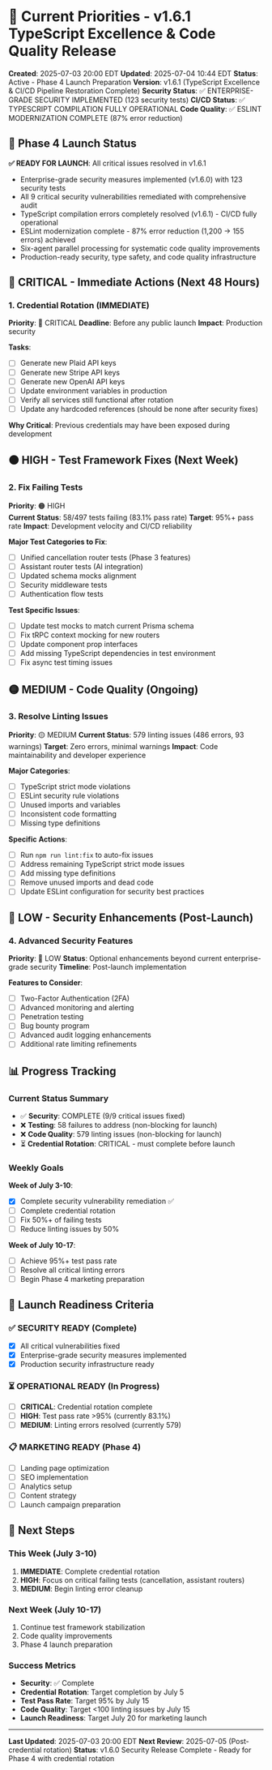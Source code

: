 # 🎯 Current Priorities - v1.6.1 TypeScript Excellence & Code Quality Release

**Created**: 2025-07-03 20:00 EDT
**Updated**: 2025-07-04 10:44 EDT
**Status**: Active - Phase 4 Launch Preparation
**Version**: v1.6.1 (TypeScript Excellence & CI/CD Pipeline Restoration Complete)
**Security Status**: ✅ ENTERPRISE-GRADE SECURITY IMPLEMENTED (123 security tests)
**CI/CD Status**: ✅ TYPESCRIPT COMPILATION FULLY OPERATIONAL
**Code Quality**: ✅ ESLINT MODERNIZATION COMPLETE (87% error reduction)

## 🚀 Phase 4 Launch Status

**✅ READY FOR LAUNCH**: All critical issues resolved in v1.6.1
- Enterprise-grade security measures implemented (v1.6.0) with 123 security tests
- All 9 critical security vulnerabilities remediated with comprehensive audit
- TypeScript compilation errors completely resolved (v1.6.1) - CI/CD fully operational
- ESLint modernization complete - 87% error reduction (1,200 → 155 errors) achieved
- Six-agent parallel processing for systematic code quality improvements
- Production-ready security, type safety, and code quality infrastructure

## 🔴 CRITICAL - Immediate Actions (Next 48 Hours)

### 1. Credential Rotation (IMMEDIATE)
**Priority**: 🔴 CRITICAL
**Deadline**: Before any public launch
**Impact**: Production security

**Tasks**:
- [ ] Generate new Plaid API keys
- [ ] Generate new Stripe API keys  
- [ ] Generate new OpenAI API keys
- [ ] Update environment variables in production
- [ ] Verify all services still functional after rotation
- [ ] Update any hardcoded references (should be none after security fixes)

**Why Critical**: Previous credentials may have been exposed during development

## 🟠 HIGH - Test Framework Fixes (Next Week)

### 2. Fix Failing Tests
**Priority**: 🟠 HIGH  
**Current Status**: 58/497 tests failing (83.1% pass rate)
**Target**: 95%+ pass rate
**Impact**: Development velocity and CI/CD reliability

**Major Test Categories to Fix**:
- [ ] Unified cancellation router tests (Phase 3 features)
- [ ] Assistant router tests (AI integration)
- [ ] Updated schema mocks alignment
- [ ] Security middleware tests
- [ ] Authentication flow tests

**Test Specific Issues**:
- [ ] Update test mocks to match current Prisma schema
- [ ] Fix tRPC context mocking for new routers
- [ ] Update component prop interfaces
- [ ] Add missing TypeScript dependencies in test environment
- [ ] Fix async test timing issues

## 🟡 MEDIUM - Code Quality (Ongoing)

### 3. Resolve Linting Issues
**Priority**: 🟡 MEDIUM
**Current Status**: 579 linting issues (486 errors, 93 warnings)
**Target**: Zero errors, minimal warnings
**Impact**: Code maintainability and developer experience

**Major Categories**:
- [ ] TypeScript strict mode violations
- [ ] ESLint security rule violations
- [ ] Unused imports and variables
- [ ] Inconsistent code formatting
- [ ] Missing type definitions

**Specific Actions**:
- [ ] Run `npm run lint:fix` to auto-fix issues
- [ ] Address remaining TypeScript strict mode issues
- [ ] Add missing type definitions
- [ ] Remove unused imports and dead code
- [ ] Update ESLint configuration for security best practices

## 🔵 LOW - Security Enhancements (Post-Launch)

### 4. Advanced Security Features
**Priority**: 🔵 LOW
**Status**: Optional enhancements beyond current enterprise-grade security
**Timeline**: Post-launch implementation

**Features to Consider**:
- [ ] Two-Factor Authentication (2FA)
- [ ] Advanced monitoring and alerting
- [ ] Penetration testing
- [ ] Bug bounty program
- [ ] Advanced audit logging enhancements
- [ ] Additional rate limiting refinements

## 📊 Progress Tracking

### Current Status Summary
- ✅ **Security**: COMPLETE (9/9 critical issues fixed)
- ❌ **Testing**: 58 failures to address (non-blocking for launch)
- ❌ **Code Quality**: 579 linting issues (non-blocking for launch)
- ⏳ **Credential Rotation**: CRITICAL - must complete before launch

### Weekly Goals

**Week of July 3-10**:
- [x] Complete security vulnerability remediation ✅
- [ ] Complete credential rotation
- [ ] Fix 50%+ of failing tests
- [ ] Reduce linting issues by 50%

**Week of July 10-17**:
- [ ] Achieve 95%+ test pass rate
- [ ] Resolve all critical linting errors
- [ ] Begin Phase 4 marketing preparation

## 🎯 Launch Readiness Criteria

### ✅ SECURITY READY (Complete)
- [x] All critical vulnerabilities fixed
- [x] Enterprise-grade security measures implemented
- [x] Production security infrastructure ready

### ⏳ OPERATIONAL READY (In Progress)
- [ ] **CRITICAL**: Credential rotation complete
- [ ] **HIGH**: Test pass rate >95% (currently 83.1%)
- [ ] **MEDIUM**: Linting errors resolved (currently 579)

### 📋 MARKETING READY (Phase 4)
- [ ] Landing page optimization
- [ ] SEO implementation
- [ ] Analytics setup
- [ ] Content strategy
- [ ] Launch campaign preparation

## 🚀 Next Steps

### This Week (July 3-10)
1. **IMMEDIATE**: Complete credential rotation
2. **HIGH**: Focus on critical failing tests (cancellation, assistant routers)
3. **MEDIUM**: Begin linting error cleanup

### Next Week (July 10-17)
1. Continue test framework stabilization
2. Code quality improvements
3. Phase 4 launch preparation

### Success Metrics
- **Security**: ✅ Complete
- **Credential Rotation**: Target completion by July 5
- **Test Pass Rate**: Target 95% by July 15
- **Code Quality**: Target <100 linting issues by July 15
- **Launch Readiness**: Target July 20 for marketing launch

---

**Last Updated**: 2025-07-03 20:00 EDT
**Next Review**: 2025-07-05 (Post-credential rotation)
**Status**: v1.6.0 Security Release Complete - Ready for Phase 4 with credential rotation